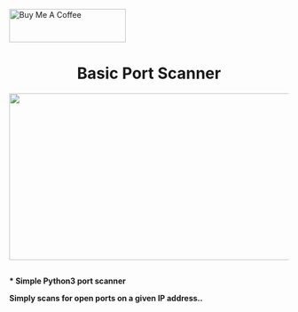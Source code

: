 

<a href="https://www.buymeacoffee.com/cyberkhare" target="_blank"><img src="https://helloimjessa.files.wordpress.com/2021/06/bmc-button.png" alt="Buy Me A Coffee" height="60" width="210" ></a>



<h1 align="center">     Basic Port Scanner                    </h1>

<p align="center">  <img height="300" width="670" src="https://media.licdn.com/dms/image/C5612AQERPIJnL3OE7A/article-cover_image-shrink_600_2000/0/1600153501704?e=2147483647&v=beta&t=CpoS9WVjbkVcZjbLc2nSpNDL6_D8aFIR073RNrF4Pts" > 

<h2></h2>

<h4>* Simple Python3 port scanner <br>

Simply scans for open ports on a given IP address..</h4>

